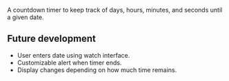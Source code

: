 A countdown timer to keep track of days, hours, minutes, and seconds until a given date. 

## Future development
* User enters date using watch interface.
* Customizable alert when timer ends.
* Display changes depending on how much time remains.